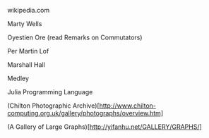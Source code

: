 wikipedia.com

Marty Wells

Oyestien Ore (read Remarks on Commutators)

Per Martin Lof

Marshall Hall

Medley

Julia Programming Language

(Chilton Photographic Archive)[http://www.chilton-computing.org.uk/gallery/photographs/overview.htm]

(A Gallery of Large Graphs)[http://yifanhu.net/GALLERY/GRAPHS/]